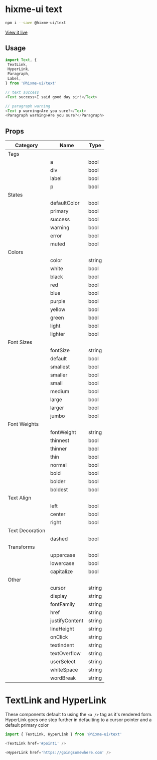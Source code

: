 # hixme-ui text

```bash
npm i --save @hixme-ui/text
```
[View it live](https://hixme.github.io/hixme-ui/text)

## Usage

```javascript
import Text, {
 TextLink,
 HyperLink,
 Paragraph,
 Label,
} from '@hixme-ui/text'

// text success
<Text success>I said good day sir!</Text>

// paragraph warning
<Text p warning>Are you sure?</Text>
<Paragraph warning>Are you sure?</Paragraph>
```

## Props

| Category        | Name            | Type        |
|-----------------|-----------------|-------------|
| Tags            |                 |             |
|                 | a               | bool        |
|                 | div             | bool        |
|                 | label           | bool        |
|                 | p               | bool        |
| States          |                 |             |
|                 | defaultColor    | bool        |
|                 | primary         | bool        |
|                 | success         | bool        |
|                 | warning         | bool        |
|                 | error           | bool        |
|                 | muted           | bool        |
| Colors          |                 |             |
|                 | color           | string      |
|                 | white           | bool        |
|                 | black           | bool        |
|                 | red             | bool        |
|                 | blue            | bool        |
|                 | purple          | bool        |
|                 | yellow          | bool        |
|                 | green           | bool        |
|                 | light           | bool        |
|                 | lighter         | bool        |
| Font Sizes      |                 |             |
|                 | fontSize        | string      |
|                 | default         | bool        |
|                 | smallest        | bool        |
|                 | smaller         | bool        |
|                 | small           | bool        |
|                 | medium          | bool        |
|                 | large           | bool        |
|                 | larger          | bool        |
|                 | jumbo           | bool        |
| Font Weights    |                 |             |
|                 | fontWeight      | string      |
|                 | thinnest        | bool        |
|                 | thinner         | bool        |
|                 | thin            | bool        |
|                 | normal          | bool        |
|                 | bold            | bool        |
|                 | bolder          | bool        |
|                 | boldest         | bool        |
| Text Align      |                 |             |
|                 | left            | bool        |
|                 | center          | bool        |
|                 | right           | bool        |
| Text Decoration |                 |             |
|                 | dashed          | bool        |
| Transforms      |                 |             |
|                 | uppercase       | bool        |
|                 | lowercase       | bool        |
|                 | capitalize      | bool        |
| Other           |                 |             |
|                 | cursor          | string      |
|                 | display         | string      |
|                 | fontFamily      | string      |
|                 | href            | string      |
|                 | justifyContent  | string      |
|                 | lineHeight      | string      |
|                 | onClick         | string      |
|                 | textIndent      | string      |
|                 | textOverflow    | string      |
|                 | userSelect      | string      |
|                 | whiteSpace      | string      |
|                 | wordBreak       | string      |


# TextLink and HyperLink

These components default to using the `<a />` tag as it's rendered form.
HyperLink goes one step further in defaulting to a cursor pointer and a default primary color


```javascript
import { TextLink, HyperLink } from '@hixme-ui/text'

<TextLink href='#point1' />

<HyperLink href='https://goingsomewhere.com' />

```

